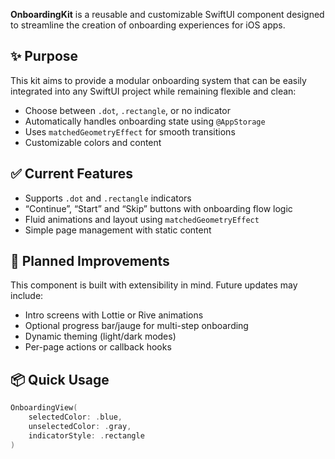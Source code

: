 
**OnboardingKit** is a reusable and customizable SwiftUI component designed to streamline the creation of onboarding experiences for iOS apps.

## ✨ Purpose

This kit aims to provide a modular onboarding system that can be easily integrated into any SwiftUI project while remaining flexible and clean:
- Choose between `.dot`, `.rectangle`, or no indicator
- Automatically handles onboarding state using `@AppStorage`
- Uses `matchedGeometryEffect` for smooth transitions
- Customizable colors and content

## ✅ Current Features

- Supports `.dot` and `.rectangle` indicators
- “Continue”, “Start” and “Skip” buttons with onboarding flow logic
- Fluid animations and layout using `matchedGeometryEffect`
- Simple page management with static content

## 🔮 Planned Improvements

This component is built with extensibility in mind. Future updates may include:
- Intro screens with Lottie or Rive animations
- Optional progress bar/jauge for multi-step onboarding
- Dynamic theming (light/dark modes)
- Per-page actions or callback hooks

## 📦 Quick Usage

```swift
OnboardingView(
    selectedColor: .blue,
    unselectedColor: .gray,
    indicatorStyle: .rectangle
)


